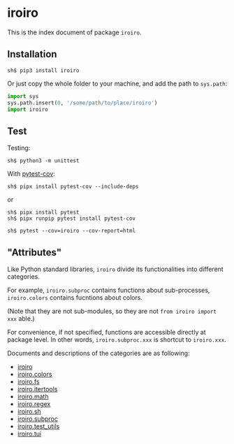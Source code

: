 # iroiro

This is the index document of package `iroiro`.


## Installation

```console
sh$ pip3 install iroiro
```

Or just copy the whole folder to your machine, and add the path to `sys.path`:

```python
import sys
sys.path.insert(0, '/some/path/to/place/iroiro')
import iroiro
```


## Test

Testing:

```console
sh$ python3 -m unittest
```

With [pytest-cov](https://pytest-cov.readthedocs.io/en/latest/):

```console
sh$ pipx install pytest-cov --include-deps
```

or

```console
sh$ pipx install pytest
sh$ pipx runpip pytest install pytest-cov

sh$ pytest --cov=iroiro --cov-report=html
```


## "Attributes"

Like Python standard libraries, `iroiro` divide its functionalities into
different categories.

For example, `iroiro.subproc` contains functions about sub-processes,
`iroiro.colors` contains fucntions about colors.

(Note that they are not sub-modules, so they are not `from iroiro import xxx` able.)

For convenience, if not specified, functions are accessible directly at package level.
In other words, `iroiro.subproc.xxx` is shortcut to `iroiro.xxx`.

Documents and descriptions of the categories are as following:

*   [iroiro](iroiro.md)
*   [iroiro.colors](iroiro.colors.md)
*   [iroiro.fs](iroiro.fs.md)
*   [iroiro.itertools](iroiro.itertools.md)
*   [iroiro.math](iroiro.math.md)
*   [iroiro.regex](iroiro.regex.md)
*   [iroiro.sh](iroiro.sh.md)
*   [iroiro.subproc](iroiro.subproc.md)
*   [iroiro.test_utils](iroiro.test_utils.md)
*   [iroiro.tui](iroiro.tui.md)
